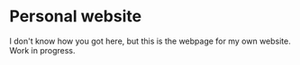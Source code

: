 # Personal website
I don't know how you got here, but this is the webpage for my own website.
Work in progress.
